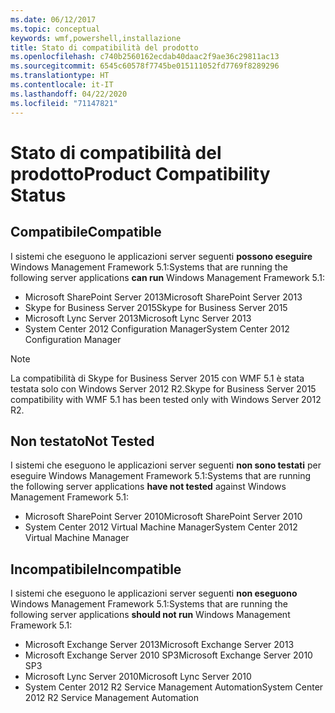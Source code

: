 ```yaml
---
ms.date: 06/12/2017
ms.topic: conceptual
keywords: wmf,powershell,installazione
title: Stato di compatibilità del prodotto
ms.openlocfilehash: c740b2560162ecdab40daac2f9ae36c29811ac13
ms.sourcegitcommit: 6545c60578f7745be015111052fd7769f8289296
ms.translationtype: HT
ms.contentlocale: it-IT
ms.lasthandoff: 04/22/2020
ms.locfileid: "71147821"
---
```

# <a name="product-compatibility-status"></a><span data-ttu-id="38c04-103">Stato di compatibilità del prodotto</span><span class="sxs-lookup"><span data-stu-id="38c04-103">Product Compatibility Status</span></span>

## <a name="compatible"></a><span data-ttu-id="38c04-104">Compatibile</span><span class="sxs-lookup"><span data-stu-id="38c04-104">Compatible</span></span>

<span data-ttu-id="38c04-105">I sistemi che eseguono le applicazioni server seguenti **possono eseguire** Windows Management Framework 5.1:</span><span class="sxs-lookup"><span data-stu-id="38c04-105">Systems that are running the following server applications **can run** Windows Management Framework 5.1:</span></span>

- <span data-ttu-id="38c04-106">Microsoft SharePoint Server 2013</span><span class="sxs-lookup"><span data-stu-id="38c04-106">Microsoft SharePoint Server 2013</span></span>
- <span data-ttu-id="38c04-107">Skype for Business Server 2015</span><span class="sxs-lookup"><span data-stu-id="38c04-107">Skype for Business Server 2015</span></span>
- <span data-ttu-id="38c04-108">Microsoft Lync Server 2013</span><span class="sxs-lookup"><span data-stu-id="38c04-108">Microsoft Lync Server 2013</span></span>
- <span data-ttu-id="38c04-109">System Center 2012 Configuration Manager</span><span class="sxs-lookup"><span data-stu-id="38c04-109">System Center 2012 Configuration Manager</span></span>

> [!NOTE]
> <span data-ttu-id="38c04-110">La compatibilità di Skype for Business Server 2015 con WMF 5.1 è stata testata solo con Windows Server 2012 R2.</span><span class="sxs-lookup"><span data-stu-id="38c04-110">Skype for Business Server 2015 compatibility with WMF 5.1 has been tested only with Windows Server 2012 R2.</span></span>

## <a name="not-tested"></a><span data-ttu-id="38c04-111">Non testato</span><span class="sxs-lookup"><span data-stu-id="38c04-111">Not Tested</span></span>

<span data-ttu-id="38c04-112">I sistemi che eseguono le applicazioni server seguenti **non sono testati**  per eseguire Windows Management Framework 5.1:</span><span class="sxs-lookup"><span data-stu-id="38c04-112">Systems that are running the following server applications **have not tested** against Windows Management Framework 5.1:</span></span>

- <span data-ttu-id="38c04-113">Microsoft SharePoint Server 2010</span><span class="sxs-lookup"><span data-stu-id="38c04-113">Microsoft SharePoint Server 2010</span></span>
- <span data-ttu-id="38c04-114">System Center 2012 Virtual Machine Manager</span><span class="sxs-lookup"><span data-stu-id="38c04-114">System Center 2012 Virtual Machine Manager</span></span>

## <a name="incompatible"></a><span data-ttu-id="38c04-115">Incompatibile</span><span class="sxs-lookup"><span data-stu-id="38c04-115">Incompatible</span></span>

<span data-ttu-id="38c04-116">I sistemi che eseguono le applicazioni server seguenti **non eseguono** Windows Management Framework 5.1:</span><span class="sxs-lookup"><span data-stu-id="38c04-116">Systems that are running the following server applications **should not run** Windows Management Framework 5.1:</span></span>

- <span data-ttu-id="38c04-117">Microsoft Exchange Server 2013</span><span class="sxs-lookup"><span data-stu-id="38c04-117">Microsoft Exchange Server 2013</span></span>
- <span data-ttu-id="38c04-118">Microsoft Exchange Server 2010 SP3</span><span class="sxs-lookup"><span data-stu-id="38c04-118">Microsoft Exchange Server 2010 SP3</span></span>
- <span data-ttu-id="38c04-119">Microsoft Lync Server 2010</span><span class="sxs-lookup"><span data-stu-id="38c04-119">Microsoft Lync Server 2010</span></span>
- <span data-ttu-id="38c04-120">System Center 2012 R2 Service Management Automation</span><span class="sxs-lookup"><span data-stu-id="38c04-120">System Center 2012 R2 Service Management Automation</span></span>
